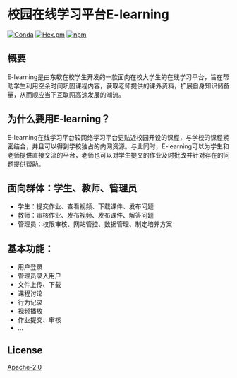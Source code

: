 # 校园在线学习平台E-learning

[![Conda](https://img.shields.io/badge/platform-Android%20%7C%20linux--64%20%7C%20win--64%20%7C%20osx--64%20%7C%20Web-lightgrey.svg)]()
[![Hex.pm](https://img.shields.io/hexpm/l/plug.svg)]()
[![npm](https://img.shields.io/npm/v/npm.svg)]()

## 概要
E-learning是由东软在校学生开发的一款面向在校大学生的在线学习平台，旨在帮助学生利用空余时间巩固课程内容，获取老师提供的课外资料，扩展自身知识储备量，从而顺应当下互联网高速发展的潮流。

## 为什么要用E-learning？
E-learning在线学习平台较网络学习平台更贴近校园开设的课程，与学校的课程紧密结合，并且可以得到学校独占的内网资源。与此同时，E-learning可以为学生和老师提供直接交流的平台，老师也可以对学生提交的作业及时批改并针对存在的问题提供帮助。

## 面向群体：学生、教师、管理员
* 学生：提交作业、查看视频、下载课件、发布问题
* 教师：审核作业、发布视频、发布课件、解答问题
* 管理员：权限审核、网站管控、数据管理、制定培养方案

## 基本功能：
* 用户登录
* 管理员录入用户
* 文件上传、下载
* 课程讨论
* 行为记录
* 视频播放
* 作业提交、审核
* ...

## License

[Apache-2.0](https://opensource.org/licenses/Apache-2.0)

